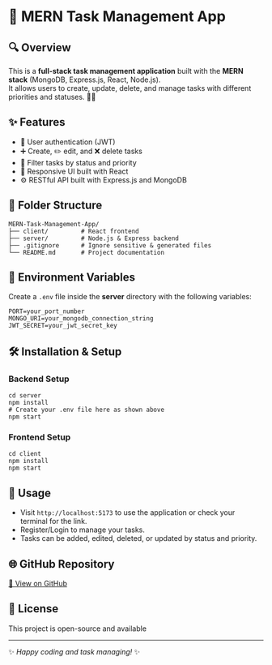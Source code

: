 
# 🚀 MERN Task Management App

## 🔍 Overview
This is a **full-stack task management application** built with the **MERN stack** (MongoDB, Express.js, React, Node.js).  
It allows users to create, update, delete, and manage tasks with different priorities and statuses. 📝✅

## ✨ Features
- 🔐 User authentication (JWT)
- ➕ Create, ✏️ edit, and ❌ delete tasks
- 🔄 Filter tasks by status and priority
- 📱 Responsive UI built with React
- ⚙️ RESTful API built with Express.js and MongoDB

## 📁 Folder Structure

```
MERN-Task-Management-App/
├── client/         # React frontend
├── server/         # Node.js & Express backend
├── .gitignore      # Ignore sensitive & generated files
└── README.md       # Project documentation
```


## 🔧 Environment Variables

Create a `.env` file inside the **server** directory with the following variables:

```
PORT=your_port_number
MONGO_URI=your_mongodb_connection_string
JWT_SECRET=your_jwt_secret_key
```

## 🛠️ Installation & Setup

### Backend Setup

```
cd server
npm install
# Create your .env file here as shown above
npm start
```

### Frontend Setup

```
cd client
npm install
npm start
```

## 🚀 Usage
- Visit `http://localhost:5173` to use the application or check your terminal for the link.
- Register/Login to manage your tasks.
- Tasks can be added, edited, deleted, or updated by status and priority.

## 🌐 GitHub Repository
[🔗 View on GitHub](https://github.com/Hafeez2200/MERN-Stack-Task-Management-App)

## 📄 License
This project is open-source and available

---

✨ *Happy coding and task managing!* ✨

